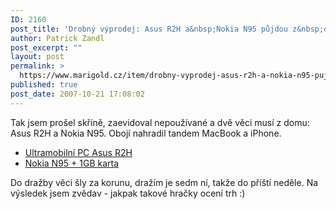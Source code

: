 ```yaml
---
ID: 2160
post_title: 'Drobný výprodej: Asus R2H a&nbsp;Nokia N95 půjdou z&nbsp;domu'
author: Patrick Zandl
post_excerpt: ""
layout: post
permalink: >
  https://www.marigold.cz/item/drobny-vyprodej-asus-r2h-a-nokia-n95-pujdou-z-domu
published: true
post_date: 2007-10-21 17:08:02
---
```

Tak jsem prošel skříně, zaevidoval nepoužívané a dvě věci musí z domu: Asus R2H a Nokia N95. Obojí nahradil tandem MacBook a iPhone.

- <a href="http://www.aukro.cz/show_item.php?item=259281306">Ultramobilní PC Asus R2H</a><br/>
- <a href="http://www.aukro.cz/show_item.php?item=259283625">Nokia N95 + 1GB karta</a>

Do dražby věci šly za korunu, dražím je sedm ní, takže do příští neděle. Na výsledek jsem zvědav - jakpak takové hračky ocení trh :)
